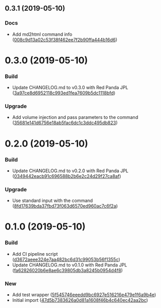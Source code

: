 <a name="0.3.1"></a>
## 0.3.1 (2019-05-10)


### Docs

* Add md2html command info ([008c9d13a02c53f38f462ee7f2b90ffa444b16d6](https://github.com/kairops/docker-command-launcher/commit/008c9d13a02c53f38f462ee7f2b90ffa444b16d6))



<a name="0.3.0"></a>
# 0.3.0 (2019-05-10)


### Build

* Update CHANGELOG.md to v0.3.0 with Red Panda JPL ([3a97ce8d6952118c993ed1fea7609b5dc1118bfd](https://github.com/kairops/docker-command-launcher/commit/3a97ce8d6952118c993ed1fea7609b5dc1118bfd))

### Upgrade

* Add volume injection and pass parameters to the command ([35681e141d6756e18ab5fac6dc1c3ddc495db823](https://github.com/kairops/docker-command-launcher/commit/35681e141d6756e18ab5fac6dc1c3ddc495db823))



<a name="0.2.0"></a>
# 0.2.0 (2019-05-10)


### Build

* Update CHANGELOG.md to v0.2.0 with Red Panda JPL ([0349442eacb91c696588b2b6e2c24d29f27ca8af](https://github.com/kairops/docker-command-launcher/commit/0349442eacb91c696588b2b6e2c24d29f27ca8af))

### Upgrade

* Use standard input with the command ([8fd17639bda37fbd73f063d6570ed960ac7c6f2a](https://github.com/kairops/docker-command-launcher/commit/8fd17639bda37fbd73f063d6570ed960ac7c6f2a))



<a name="0.1.0"></a>
# 0.1.0 (2019-05-10)


### Build

* Add CI pipeline script ([d3672aeee324e7aa482bc6d31c99053b56f1355c](https://github.com/kairops/docker-command-launcher/commit/d3672aeee324e7aa482bc6d31c99053b56f1355c))
* Update CHANGELOG.md to v0.1.0 with Red Panda JPL ([fa62826020b6e8ae6c39805db3a8245b0954d4f8](https://github.com/kairops/docker-command-launcher/commit/fa62826020b6e8ae6c39805db3a8245b0954d4f8))

### New

* Add test wrapper ([5f545746eeedd9bc6927e516216e479e1f6a9b4e](https://github.com/kairops/docker-command-launcher/commit/5f545746eeedd9bc6927e516216e479e1f6a9b4e))
* Initial import ([47d5b7383626a0d81a1608f46b4c640ec42aa2bc](https://github.com/kairops/docker-command-launcher/commit/47d5b7383626a0d81a1608f46b4c640ec42aa2bc))



